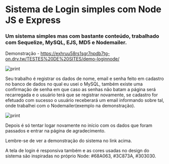 # Sistema de Login simples com Node JS e Express
### Um sistema simples mas com bastante conteúdo, trabalhado com Sequelize, MySQL, EJS, MD5 e Nodemailer.
Demonstração - https://exhruu58rs1sgr7npdb7tg-on.drv.tw/TESTES%20DE%20SITES/demo-loginnode/

![print](https://github.com/stamorim28/sistema-login-node/blob/master/login.png)

Seu trabalho é registrar os dados de nome, email e senha feito em cadastro no banco de dados no qual eu usei o MySQL, também existe uma confirmação de senha em que caso as senhas não batam a página será recarregada e o usuário terá que se registrar novamente, se cadastro for efetuado com sucesso o usuário receberará um email informando sobre tal, onde trabalhei com o Nodemailer(exemplo na demonstração).

![print](https://github.com/stamorim28/sistema-login-node/blob/master/cadastro.png)

Depois é só tentar logar novamente no início com os dados que foram passados e entrar na página de agradecimento.

Lembre-se de ver a demonstração do sistema no link acima.

A tela de login é responsiva também e as cores usadas no design do sistema são inspiradas no próprio Node:  #68A063, #3C873A, #303030.
